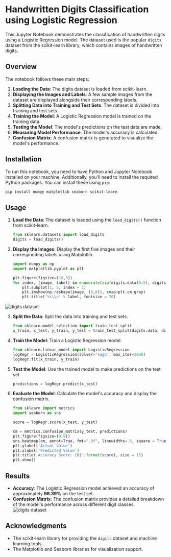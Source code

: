 
# Handwritten Digits Classification using Logistic Regression

This Jupyter Notebook demonstrates the classification of handwritten digits using a Logistic Regression model. The dataset used is the popular `digits` dataset from the scikit-learn library, which contains images of handwritten digits.

## Overview

The notebook follows these main steps:

1. **Loading the Data**: The digits dataset is loaded from scikit-learn.
2. **Displaying the Images and Labels**: A few sample images from the dataset are displayed alongside their corresponding labels.
3. **Splitting Data into Training and Test Sets**: The dataset is divided into training and test sets.
4. **Training the Model**: A Logistic Regression model is trained on the training data.
5. **Testing the Model**: The model's predictions on the test data are made.
6. **Measuring Model Performance**: The model's accuracy is calculated.
7. **Confusion Matrix**: A confusion matrix is generated to visualize the model's performance.

## Installation

To run this notebook, you need to have Python and Jupyter Notebook installed on your machine. Additionally, you'll need to install the required Python packages. You can install these using `pip`:

```bash
pip install numpy matplotlib seaborn scikit-learn
```

## Usage

1. **Load the Data**: The dataset is loaded using the `load_digits()` function from scikit-learn.

    ```python
    from sklearn.datasets import load_digits
    digits = load_digits()
    ```

2. **Display the Images**: Display the first five images and their corresponding labels using Matplotlib.

    ```python
    import numpy as np 
    import matplotlib.pyplot as plt

    plt.figure(figsize=(18,3))
    for index, (image, label) in enumerate(zip(digits.data[0:5], digits.target[0:5])):
        plt.subplot(1, 5, index + 1)
        plt.imshow(np.reshape(image, (8,8)), cmap=plt.cm.gray)
        plt.title('%i\\n' % label, fontsize = 20)
    ```
![digits dataset](pynbs\hwdlr-1.png)

3. **Split the Data**: Split the data into training and test sets.

    ```python
    from sklearn.model_selection import train_test_split
    x_train, x_test, y_train, y_test = train_test_split(digits.data, digits.target, test_size=0.2, random_state=0)
    ```

4. **Train the Model**: Train a Logistic Regression model.

    ```python
    from sklearn.linear_model import LogisticRegression
    logRegr = LogisticRegression(solver='saga', max_iter=2000)
    logRegr.fit(x_train, y_train)
    ```

5. **Test the Model**: Use the trained model to make predictions on the test set.

    ```python
    predictions = logRegr.predict(x_test)
    ```

6. **Evaluate the Model**: Calculate the model's accuracy and display the confusion matrix.

    ```python
    from sklearn import metrics
    import seaborn as sns

    score = logRegr.score(x_test, y_test)

    cm = metrics.confusion_matrix(y_test, predictions)
    plt.figure(figsize=(9,9))
    sns.heatmap(cm, annot=True, fmt=".3f", linewidths=.5, square = True, cmap = 'Pastel1')
    plt.ylabel('Actual Value')
    plt.xlabel('Predicted Value')
    plt.title('Accuracy Score: {0}'.format(score), size = 15)
    plt.show()
    ```

## Results

- **Accuracy**: The Logistic Regression model achieved an accuracy of approximately **96.39%** on the test set.
- **Confusion Matrix**: The confusion matrix provides a detailed breakdown of the model's performance across different digit classes.
![digits dataset](pynbs\hwdlr-2.png)

## Acknowledgments

- The scikit-learn library for providing the `digits` dataset and machine learning tools.
- The Matplotlib and Seaborn libraries for visualization support.

